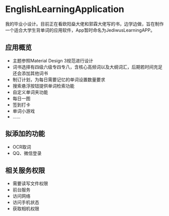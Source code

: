 # EnglishLearningApplication

我的毕业小设计。目前正在看欧阳燊大佬和郭霖大佬写的书，边学边做，旨在制作一个适合大学生背单词的应用软件，App暂时命名为JediwusLearningAPP。

## 应用概览
* 主题参照Material Design 3规范进行设计
* 词书选择有四级六级专四专八，含核心高频词以及大纲词汇，后期若时间充足还会添加其他词书
* 制订计划，为每日需要记忆的单词设置数量要求
* 搜索悬浮按钮提供单词检索功能
* 自定义单词夹功能
* 每日一图
* 签到打卡
* 单词小游戏
* ......

## 拟添加的功能
* OCR取词
* QQ、微信登录

## 相关服务权限
* 需要读写文件权限
* 前台服务
* 访问网络
* 访问手机状态
* 获取相机权限
